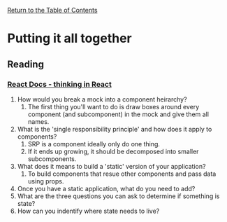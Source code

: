 [Return to the Table of Contents](README.md)

# Putting it all together

## Reading

### [React Docs - thinking in React](https://reactjs.org/docs/thinking-in-react.html)

1. How would you break a mock into a component heirarchy?
   1. The first thing you'll want to do is draw boxes around every component (and subcomponent) in the mock and give them all names.
2. What is the 'single responsibility principle' and how does it apply to components?
   1. SRP is a component ideally only do one thing.
   2. If it ends up growing, it should be decomposed into smaller subcomponents.
3. What does it means to build a 'static' version of your application?
   1. To build components that resue other components and pass data using props.
4. Once you have a static application, what do you need to add?
5. What are the three questions you can ask to determine if something is state?
6. How can you indentify where state needs to live?
